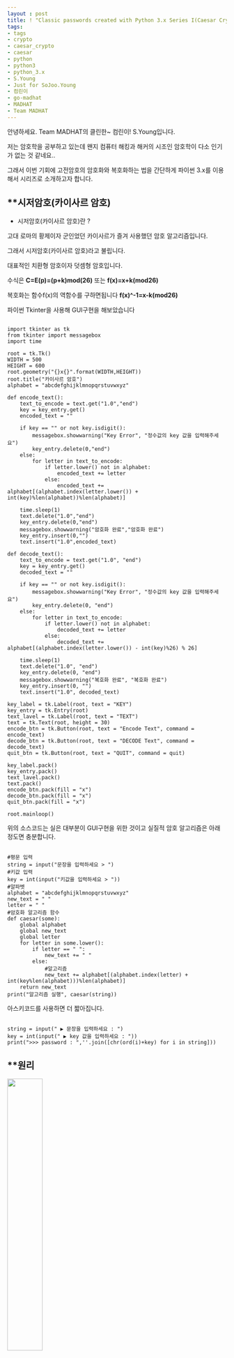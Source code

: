 ```yaml
---
layout : post
title: ! "Classic passwords created with Python 3.x Series I(Caesar Crypto)"
tags:
- tags
- crypto
- caesar_crypto
- caesar
- python
- python3
- python_3.x
- S.Young
- Just for SoJoo.Young
- 컴린이
- go-madhat
- MADHAT
- Team MADHAT
---
```


안녕하세요. Team MADHAT의 클린한~ 컴린이! S.Young입니다.

저는 암호학을 공부하고 있는데 왠지 컴퓨터 해킹과 해커의 시조인 암호학이 다소 인기가 없는 것 같네요..

그래서 이번 기회에 고전암호의 암호화와 복호화하는 법을 간단하게 파이썬 3.x를 이용해서 시리즈로 소개하고자 합니다.


**시저암호(카이사르 암호)
------
* 시저암호(카이사르 암호)란 ? 

고대 로마의 황제이자 군인었던 카이사르가 즐겨 사용했던 암호 알고리즘입니다.

그래서 시저암호(카이사르 암호)라고 불립니다.

대표적인 치환형 암호이자 덧셈형 암호입니다.

수식은 **C=E(p)=(p+k)mod(26)** 또는 **f(x)=x+k(mod26)**

복호화는 함수f(x)의 역함수를 구하면됩니다 **f(x)^-1=x-k(mod26)**

파이썬 Tkinter을 사용해 GUI구현을 해보았습니다
<pre><code>
import tkinter as tk
from tkinter import messagebox
import time

root = tk.Tk()
WIDTH = 500
HEIGHT = 600
root.geometry("{}x{}".format(WIDTH,HEIGHT))
root.title("카이사르 암호")
alphabet = "abcdefghijklmnopqrstuvwxyz"

def encode_text():
    text_to_encode = text.get("1.0","end")
    key = key_entry.get()
    encoded_text = ""

    if key == "" or not key.isdigit():
        messagebox.showwarning("Key Error", "정수값의 key 값을 입력해주세요")
        key_entry.delete(0,"end")
    else:
        for letter in text_to_encode:
            if letter.lower() not in alphabet:
                encoded_text += letter
            else:
                encoded_text += alphabet[(alphabet.index(letter.lower()) + int(key)%len(alphabet))%len(alphabet)]

    time.sleep(1)
    text.delete("1.0","end")
    key_entry.delete(0,"end")
    messagebox.showwarning("암호화 완료","암호화 완료")
    key_entry.insert(0,"")
    text.insert("1.0",encoded_text)

def decode_text():
    text_to_encode = text.get("1.0", "end")
    key = key_entry.get()
    decoded_text = ""

    if key == "" or not key.isdigit():
        messagebox.showwarning("Key Error", "정수값의 key 값을 입력해주세요")
        key_entry.delete(0, "end")
    else:
        for letter in text_to_encode:
            if letter.lower() not in alphabet:
                decoded_text += letter
            else:
                decoded_text += alphabet[(alphabet.index(letter.lower()) - int(key)%26) % 26]

    time.sleep(1)
    text.delete("1.0", "end")
    key_entry.delete(0, "end")
    messagebox.showwarning("복호화 완료", "복호화 완료")
    key_entry.insert(0, "")
    text.insert("1.0", decoded_text)

key_label = tk.Label(root, text = "KEY")
key_entry = tk.Entry(root)
text_lavel = tk.Label(root, text = "TEXT")
text = tk.Text(root, height = 30)
encode_btn = tk.Button(root, text = "Encode Text", command = encode_text)
decode_btn = tk.Button(root, text = "DECODE Text", command = decode_text)
quit_btn = tk.Button(root, text = "QUIT", command = quit)

key_label.pack()
key_entry.pack()
text_lavel.pack()
text.pack()
encode_btn.pack(fill = "x")
decode_btn.pack(fill = "x")
quit_btn.pack(fill = "x")

root.mainloop()
</code></pre>


위의 소스코드는 실은 대부분이 GUI구현을 위한 것이고 실질적 암호 알고리즘은 아래 정도면 충분합니다.
<pre><code>
#평문 입력
string = input("문장을 입력하세요 > ")
#키값 입력
key = int(input("키값을 입력하세요 > "))
#알파벳
alphabet = "abcdefghijklmnopqrstuvwxyz"
new_text = " "
letter = " "
#암호화 알고리즘 함수
def caesar(some):
    global alphabet
    global new_text
    global letter
    for letter in some.lower():
        if letter == " ":
            new_text += " "
        else:
            #알고리즘
            new_text += alphabet[(alphabet.index(letter) + int(key%len(alphabet)))%len(alphabet)]
    return new_text
print("알고리즘 실행", caesar(string))
</code></pre>

아스키코드를 사용하면 더 짧아집니다.
<pre><code>
string = input(" ▶ 문장을 입력하세요 : ")
key = int(input(" ▶ key 값을 입력하세요 : "))
print(">>> password : ",''.join([chr(ord(i)+key) for i in string]))
</code></pre>

**원리
------
<img src="https://github.com/go-madhat/go-madhat.github.io/blob/master/images/Classic%20passwords%20created%20with%20Python%203.x%20Series%20I(Caesar%20Crypto)/caesar_cipher_left_shift_of_19_circle.png" width="40%">

아주 간단하게도 그림에서 보시는대로 두 문자열을 서로 맞댄 후 한 문자열을 이동한 것입니다.
이동한 칸 수가 바로 우리가 키값이라고 부르는 그것이죠.

![caesar_cipher_left_shift_of_3-svg](https://github.com/go-madhat/go-madhat.github.io/blob/master/images/Classic%20passwords%20created%20with%20Python%203.x%20Series%20I(Caesar%20Crypto)/caesar_cipher_left_shift_of_3-svg.png)

A B C **D** E F G H I J K
    
 > > >

__a__ b c d e f g h i j k

키값 3 입력 == 3칸 이동

************
보다시피 암호 알고리즘이 널리 알려져있고 키값의 경우의 수가 고작 25가지 밖에 안되기 때문에 복호화시 그냥 경우의 수를 다 때려박아서 암호해제가 가능하고 실제로 그렇게 복호화해서 손쉽게 키값과 평문을 역추적하는 쉬운? 암호 알고리즘입니다.

딱히 설명할 것도 없이 너무나 쉽다?보니 암호 알고리즘에 입문하기 아주 좋은 예제라고 생각되는데요.

다음번에는 파이썬3.x를 이용해 다 때려박아서 시저암호(카이사르 암호)를 복호화는 법(전수대입)과 시저암호(카이사르 암호)보다 조금 더 복잡한 치환형암호를 소개하겠습니다.

긴 글 읽어주셔서 감사합니다.
